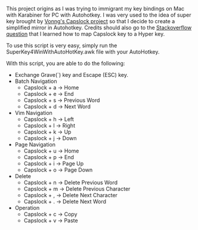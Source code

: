 This project origins as I was trying to immigrant my key bindings on Mac with Karabiner for PC with Autohotkey. I was very used to the idea of super key brought by [Vonng's Capslock project](https://github.com/Vonng/Capslock) so that I decide to create a simplified mirror in Autohotkey. 
Credits should also go to the [Stackoverflow question](https://stackoverflow.com/questions/40435980/how-to-emulate-hyper-key-in-windows-10-using-autohotkey) that I learned how to map Capslock key to a Hyper key.

To use this script is very easy, simply run the SuperKey4WinWithAutoHotKey.awk file with your AutoHotkey.

With this script, you are able to do the following:

- Exchange Grave(`) key and Escape (ESC) key.
- Batch Navigation
	- Capslock + a -> Home
	- Capslock + e -> End
	- Capslock + s -> Previous Word
	- Capslock + d -> Next Word
- Vim Navigation
	- Capslock + h -> Left
	- Capslock + l -> Right
	- Capslock + k -> Up
	- Capslock + j -> Down
- Page Navigation
	- Capslock + u -> Home
	- Capslock + p -> End
	- Capslock + i -> Page Up
	- Capslock + o -> Page Down
- Delete
	- Capslock + n -> Delete Previous Word
	- Capslock + m -> Delete Previous Character
	- Capslock + , -> Delete Next Character
	- Capslock + . -> Delete Next Word
- Operation
	- Capslock + c -> Copy
	- Capslock + v -> Paste
